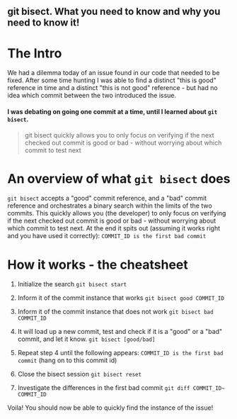 ## git bisect. What you need to know and why you need to know it!

# The Intro

We had a dilemma today of an issue found in our code that needed to be fixed. After some time hunting I was able to find a distinct "this is good" reference in time and a distinct "this is not good" reference - but had no idea which commit between the two introduced the issue. 

#### I was debating on going one commit at a time, until I learned about `git bisect`.

> git bisect quickly allows you to only focus on verifying if the next checked out commit is good or bad - without worrying about which commit to test next

 # An overview of what `git bisect` does
`git bisect` accepts a "good" commit reference, and a "bad" commit reference and orchestrates a binary search within the limits of the two commits. This quickly allows you (the developer) to only focus on verifying if the next checked out commit is good or bad - without worrying about which commit to test next. At the end it spits out (assuming it works right and you have used it correctly): `COMMIT_ID is the first bad commit`

# How it works - the cheatsheet
1. Initialize the search
`git bisect start`

2. Inform it of the commit instance that works
`git bisect good COMMIT_ID`

3. Inform it of the commit instance that does not work
`git bisect bad COMMIT_ID`

4. It will load up a new commit, test and check if it is a "good" or a "bad" commit, and let it know. 
`git bisect [good/bad]`

5. Repeat step 4 until the following appears:
`COMMIT_ID is the first bad commit` 
(hang on to this commit id)

6. Close the bisect session
`git bisect reset`

7. Investigate the differences in the first bad commit
`git diff COMMIT_ID~ COMMIT_ID`

Voila! You should now be able to quickly find the instance of the issue!